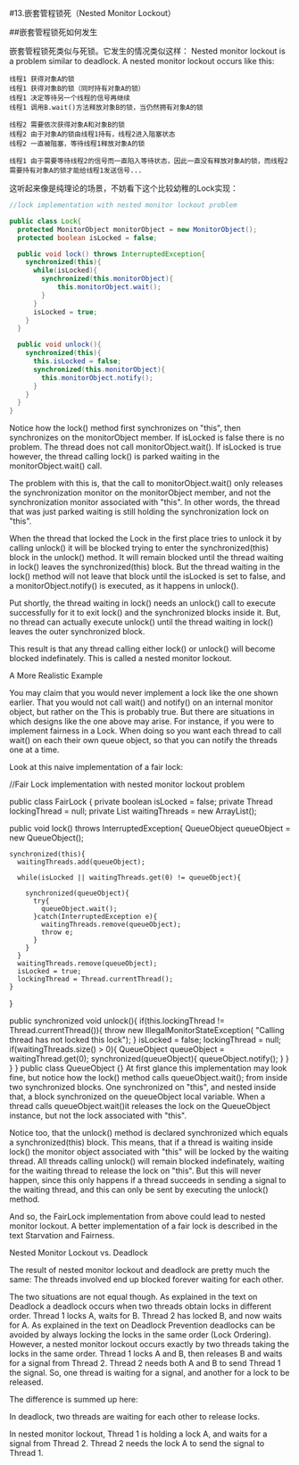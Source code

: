 #13.嵌套管程锁死（Nested Monitor Lockout）

##嵌套管程锁死如何发生

嵌套管程锁死类似与死锁。它发生的情况类似这样：
Nested monitor lockout is a problem similar to deadlock. A nested monitor lockout occurs like this:

```
线程1 获得对象A的锁
线程1 获得对象B的锁（同时持有对象A的锁）
线程1 决定等待另一个线程的信号再继续
线程1 调用B.wait()方法释放对象B的锁，当仍然拥有对象A的锁

线程2 需要依次获得对象A和对象B的锁
线程2 由于对象A的锁由线程1持有，线程2进入阻塞状态
线程2 一直被阻塞，等待线程1释放对象A的锁

线程1 由于需要等待线程2的信号而一直陷入等待状态，因此一直没有释放对象A的锁，而线程2需要持有对象A的锁才能给线程1发送信号...
```

这听起来像是纯理论的场景，不妨看下这个比较幼稚的Lock实现：

```Java
//lock implementation with nested monitor lockout problem

public class Lock{
  protected MonitorObject monitorObject = new MonitorObject();
  protected boolean isLocked = false;

  public void lock() throws InterruptedException{
    synchronized(this){
      while(isLocked){
        synchronized(this.monitorObject){
            this.monitorObject.wait();
        }
      }
      isLocked = true;
    }
  }

  public void unlock(){
    synchronized(this){
      this.isLocked = false;
      synchronized(this.monitorObject){
        this.monitorObject.notify();
      }
    }
  }
}
```

Notice how the lock() method first synchronizes on "this", then synchronizes on the monitorObject member. If isLocked is false there is no problem. The thread does not call monitorObject.wait(). If isLocked is true however, the thread calling lock() is parked waiting in the monitorObject.wait() call.

The problem with this is, that the call to monitorObject.wait() only releases the synchronization monitor on the monitorObject member, and not the synchronization monitor associated with "this". In other words, the thread that was just parked waiting is still holding the synchronization lock on "this".

When the thread that locked the Lock in the first place tries to unlock it by calling unlock() it will be blocked trying to enter the synchronized(this) block in the unlock() method. It will remain blocked until the thread waiting in lock() leaves the synchronized(this) block. But the thread waiting in the lock() method will not leave that block until the isLocked is set to false, and a monitorObject.notify() is executed, as it happens in unlock().

Put shortly, the thread waiting in lock() needs an unlock() call to execute successfully for it to exit lock() and the synchronized blocks inside it. But, no thread can actually execute unlock() until the thread waiting in lock() leaves the outer synchronized block.

This result is that any thread calling either lock() or unlock() will become blocked indefinately. This is called a nested monitor lockout.

A More Realistic Example

You may claim that you would never implement a lock like the one shown earlier. That you would not call wait() and notify() on an internal monitor object, but rather on the This is probably true. But there are situations in which designs like the one above may arise. For instance, if you were to implement fairness in a Lock. When doing so you want each thread to call wait() on each their own queue object, so that you can notify the threads one at a time.

Look at this naive implementation of a fair lock:

//Fair Lock implementation with nested monitor lockout problem

public class FairLock {
  private boolean           isLocked       = false;
  private Thread            lockingThread  = null;
  private List<QueueObject> waitingThreads =
            new ArrayList<QueueObject>();

  public void lock() throws InterruptedException{
    QueueObject queueObject = new QueueObject();

    synchronized(this){
      waitingThreads.add(queueObject);

      while(isLocked || waitingThreads.get(0) != queueObject){

        synchronized(queueObject){
          try{
            queueObject.wait();
          }catch(InterruptedException e){
            waitingThreads.remove(queueObject);
            throw e;
          }
        }
      }
      waitingThreads.remove(queueObject);
      isLocked = true;
      lockingThread = Thread.currentThread();
    }
  }

  public synchronized void unlock(){
    if(this.lockingThread != Thread.currentThread()){
      throw new IllegalMonitorStateException(
        "Calling thread has not locked this lock");
    }
    isLocked      = false;
    lockingThread = null;
    if(waitingThreads.size() > 0){
      QueueObject queueObject = waitingThread.get(0);
      synchronized(queueObject){
        queueObject.notify();
      }
    }
  }
}
public class QueueObject {}
At first glance this implementation may look fine, but notice how the lock() method calls queueObject.wait(); from inside two synchronized blocks. One synchronized on "this", and nested inside that, a block synchronized on the queueObject local variable. When a thread calls queueObject.wait()it releases the lock on the QueueObject instance, but not the lock associated with "this".

Notice too, that the unlock() method is declared synchronized which equals a synchronized(this) block. This means, that if a thread is waiting inside lock() the monitor object associated with "this" will be locked by the waiting thread. All threads calling unlock() will remain blocked indefinately, waiting for the waiting thread to release the lock on "this". But this will never happen, since this only happens if a thread succeeds in sending a signal to the waiting thread, and this can only be sent by executing the unlock() method.

And so, the FairLock implementation from above could lead to nested monitor lockout. A better implementation of a fair lock is described in the text Starvation and Fairness.

Nested Monitor Lockout vs. Deadlock

The result of nested monitor lockout and deadlock are pretty much the same: The threads involved end up blocked forever waiting for each other.

The two situations are not equal though. As explained in the text on Deadlock a deadlock occurs when two threads obtain locks in different order. Thread 1 locks A, waits for B. Thread 2 has locked B, and now waits for A. As explained in the text on Deadlock Prevention deadlocks can be avoided by always locking the locks in the same order (Lock Ordering). However, a nested monitor lockout occurs exactly by two threads taking the locks in the same order. Thread 1 locks A and B, then releases B and waits for a signal from Thread 2. Thread 2 needs both A and B to send Thread 1 the signal. So, one thread is waiting for a signal, and another for a lock to be released.

The difference is summed up here:

In deadlock, two threads are waiting for each other to release locks.

In nested monitor lockout, Thread 1 is holding a lock A, and waits
for a signal from Thread 2. Thread 2 needs the lock A to send the
signal to Thread 1.
